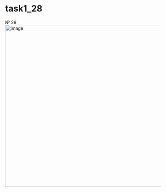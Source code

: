 # task1_28
№ 28 
<img width="523" alt="image" src="https://user-images.githubusercontent.com/90614997/159566633-ef82ac0f-5b65-4cad-9f90-6ec14043d94c.png">
